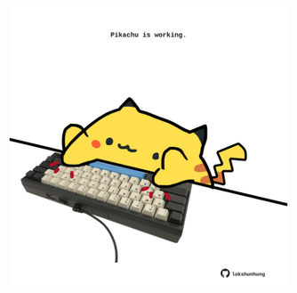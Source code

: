 <!-- built at 19/12/2021, 01:57:12 UTC -->
<p align="center">
  <img width="500" height="500" src="./ReadmeImage.svg">
</p>
